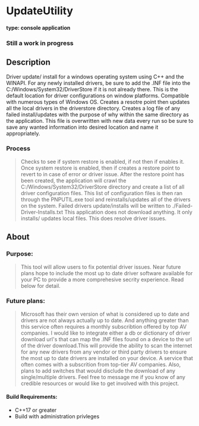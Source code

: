 # **UpdateUtility**
#### type: console application 
### Still a work in progress
## **Description**
Driver update/ install for a windows operating system using C++ and the WINAPI. For any newly installed drivers, be sure to add the .INF file into the C:/Windows/System32/DriverStore if it is not already there. This is the default location for driver configurations on window platforms. Compatible with numerous types of Windows OS. Creates a resotre point then updates all the local drivers in the driverstore directory. Creates a log file of any failed install/updates with the purpose of why within the same directory as the application. This file is overwritten with new data every run so be sure to save any wanted information into desired location and name it appropriately.

### Process
> Checks to see if system restore is enabled, if not then if enables it.
> Once system restore is enabled, then if creates a restore point to revert to in case of error or driver issue.
> After the restore point has been created, the application will crawl the C:/Windows/System32/DriverStore directory and create a list of all driver configuration files.
> This list of configuration files is then ran through the PNPUTIL.exe tool and reinstalls/updates all of the drivers on the system.
> Failed drivers update/installs will be written to ./Failed-Driver-Installs.txt
> This application does not download anything. It only installs/ updates local files. This does resolve driver issues.

## **About**
### Purpose:
> This tool will allow users to fix potential driver issues. Near future plans hope to include the most up to date driver software available for your PC to provide a more comprehesive secrity 
 experience. Read below for detail.

### Future plans:
> Microsoft has their own version of what is considered up to date and drivers are not always actually up to date. And anything greater than this service often requires a monthly subscribtion offered by top AV companies. I would like to integrate either a db or dictionary of driver download url's that can map the .INF files found on a device to the url of the driver download.This will  provide the ability to scan the internet for any new drivers from any vendor or third party drivers to ensure the most up to date drivers are installed on your device. A service that often comes with a subscrition from top-tier AV companies. Also, plans to add switches that would disclude the download of any single/multiple drivers. Feel free to message me if you know of any credible resources or would like to get involved with this project.

#### Build Requirements:
- C++17 or greater
- Build with administration privleges

<!-- ## Current exe MD5 file hash:
> d71a0c19a3f0c26a38ce2eb4cf3f916f
>
> Please verify file hash for integrity.

Download the most current version <a href="https://github.com/Node0o1/UpdateUtility/blob/main/executable/Windows_Driver_Update_Utility.exe"> **here** </a>. -->

